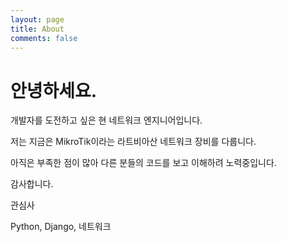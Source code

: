 ```yaml
---
layout: page
title: About
comments: false
---
```



안녕하세요.
======

개발자를 도전하고 싶은 현 네트워크 엔지니어입니다.

저는 지금은 MikroTik이라는 라트비아산 네트워크 장비를 다룹니다.

아직은 부족한 점이 많아 다른 분들의 코드를 보고 이해하려 노력중입니다.

감사합니다.

관심사

Python, Django, 네트워크


